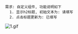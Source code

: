     需求: 自定义组件, 功能说明如下
      1. 显示h2标题, 初始文本为: 请填写
      2. 点击标题更新为: 已填写

![1.gif](http://ww1.sinaimg.cn/large/005NUwyggy1gblwxiwezzg308o06fweg.gif)
